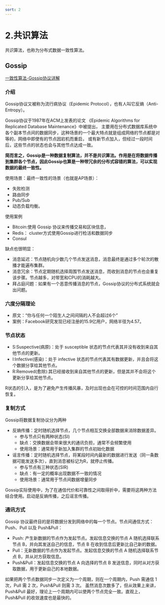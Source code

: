 ```yaml
---
sort: 2
---
```

# 2.共识算法

共识算法，也称为分布式数据一致性算法。




## Gossip

[一致性算法-Gossip协议详解](https://cloud.tencent.com/developer/article/1662426)

### 介绍

Gossip协议又被称为流行病协议（Epidemic Protocol），也有人叫它反熵（Anti-Entropy）。

Gossip协议于1987年在ACM上发表的论文 《Epidemic Algorithms for Replicated Database Maintenance》中被提出，
主要用在分布式数据库系统中各个副本节点间的数据同步，这种场景的一个最大特点就是组成网络的节点都是对等的，网络中即使有的节点因宕机而重启，
或有新节点加入，但经过一段时间后，这些节点的状态也会与其他节点达成一致。

**简而言之，Gossip是一种数据复制算法，并不是共识算法。作用是在将数据传播到集群各个节点，因此Gossip也算是一种带冗余的分布式容错的算法，可以实现数据的最终一致性。**

使用场景：最终一致性的场景（也就是AP场景）：
- 失败检测
- 路由同步
- Pub/Sub
- 动态负载均衡。

使用案例
- Bitcoin:使用 Gossip 协议来传播交易和区块信息，
- Redis： cluster方式使用Gossip进行检活和数据同步
- Consul

缺点也很明显：
- 消息延迟：节点随机向少数几个节点发送消息，消息最终是通过多个轮次的散播才能遍布集群。
- 消息冗余：节点定期随机选择周围节点发送消息，而收到消息的节点也会重复该步骤。节点越多，对带宽和CPU的消耗越大。
- 拜占庭问题：如果有一个恶意传播消息的节点，Gossip协议的分布式系统就会出问题。

### 六度分隔理论

- 原文：“你与任何一个陌生人之间间隔的人不会超过6个”
- 案例：Facebook研究发现已经注册的15.9亿用户，网络半径为4.57。

### 节点状态

- S:Suspective(病原)：处于 susceptible 状态的节点代表其并没有收到来自其他节点的更新。
- I:Infective(感染)：处于 infective 状态的节点代表其有数据更新，并且会将这个数据分享给其他节点。
- R:Removed(愈除):其已经接收到来自其他节点的更新，但是其并不会将这个更新分享给其他节点。

R状态的引入，是为了避免产生传播风暴，及时出现也会在可控的时间范围内自行恢复。

### 复制方式
Gossip将数据复制协议分为两种
- 反熵传播：定时随机选择节点，几个节点相互交换全部数据来消除数据差异。
  - 参与节点只有两种状态(SI)
  - 缺点：交换数据会带来很大的通讯负担，通常不会频繁使用
  - 使用场景：通常用于新加入集群的节点初始化数据
- 谣言传播：定时随机选择节点，将某段时间内最新的数据进行发送（同一条数据可能发送多次），直到消息被标记为R，就停止传播。
  - 参与节点有三种状态(SIR)
  - 缺点：有一定的概率出现数据不一致的情况
  - 使用场景：通常用于节点间数据增量同步

Gossip实际使用中，为了在通信代价和可靠性之间取得折中，需要将这两种方法结合使用。启动是反熵传播，之后谣言传播。


### 通讯方式
Gossip 协议最终目的是将数据分发到网络中的每一个节点。节点间通信方式：Push、Pull 以及 Push&Pull：
- Push: 产生新数据的节点作为发起节点。发起信息交换的节点 A 随机选择联系节点 B，并向其发送自己的信息，节点 B 在收到信息后更新比自己新的数据。
- Pull：无新数据的节点作为发起节点。发起信息交换的节点 A 随机选择联系节点 B，并从对方获取信息。
- Push&Pull：发起信息交换的节点 A 向选择的节点 B 发送信息，同时从对方获取数据，用于更新自己的本地数据。

如果把两个节点数据同步一次定义为一个周期，则在一个周期内，Push 需通信 1 次，Pull 需 2 次，Push&Pull 则需 3 次。
虽然消息次数多了，但从效果上来讲，Push&Pull 最好，理论上一个周期内可以使两个节点完全一致。直观上，Push&Pull 的收敛速度也是最快的。
